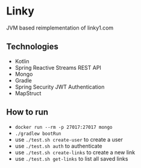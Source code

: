 # Linky

JVM based reimplementation of linky1.com

## Technologies

* Kotlin
* Spring Reactive Streams REST API
* Mongo
* Gradle
* Spring Security JWT Authentication
* MapStruct

## How to run

* `docker run --rm -p 27017:27017 mongo`
* `./gradlew bootRun`
* use `./test.sh create-user` to create a user
* use `./test.sh auth` to authenticate
* use `./test.sh create-links` to create a new link
* use `./test.sh get-links` to list all saved links
